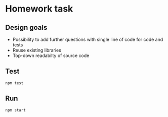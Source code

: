 
# Homework task


## Design goals

* Possibility to add further questions with single line of code for code and tests
* Reuse existing libraries
* Top-down readabilty of source code

## Test

    npm test
   

## Run
    
    npm start